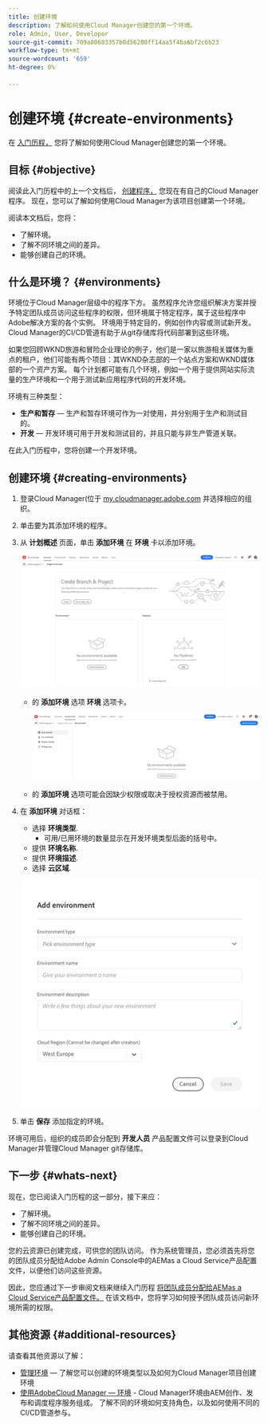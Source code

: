 ```yaml
---
title: 创建环境
description: 了解如何使用Cloud Manager创建您的第一个环境。
role: Admin, User, Developer
source-git-commit: 709a80683357b0d56280ff14aa5f4ba6bf2c6b23
workflow-type: tm+mt
source-wordcount: '659'
ht-degree: 0%

---
```



# 创建环境 {#create-environments}

在 [入门历程，](overview.md) 您将了解如何使用Cloud Manager创建您的第一个环境。

## 目标 {#objective}

阅读此入门历程中的上一个文档后， [创建程序，](create-program.md) 您现在有自己的Cloud Manager程序。 现在，您可以了解如何使用Cloud Manager为该项目创建第一个环境。

阅读本文档后，您将：

* 了解环境。
* 了解不同环境之间的差异。
* 能够创建自己的环境。

## 什么是环境？ {#environments}

环境位于Cloud Manager层级中的程序下方。 虽然程序允许您组织解决方案并授予特定团队成员访问这些程序的权限，但环境属于特定程序，属于这些程序中Adobe解决方案的各个实例。 环境用于特定目的，例如创作内容或测试新开发。 Cloud Manager的CI/CD管道有助于从git存储库将代码部署到这些环境。

如果您回顾WKND旅游和冒险企业理论的例子，他们是一家以旅游相关媒体为重点的租户，他们可能有两个项目：其WKND杂志部的一个站点方案和WKND媒体部的一个资产方案。 每个计划都可能有几个环境，例如一个用于提供网站实际流量的生产环境和一个用于测试新应用程序代码的开发环境。

环境有三种类型：

* **生产和暂存**  — 生产和暂存环境可作为一对使用，并分别用于生产和测试目的。
* **开发**  — 开发环境可用于开发和测试目的，并且只能与非生产管道关联。

在此入门历程中，您将创建一个开发环境。

## 创建环境 {#creating-environments}

1. 登录Cloud Manager(位于 [my.cloudmanager.adobe.com](https://my.cloudmanager.adobe.com/) 并选择相应的组织。

1. 单击要为其添加环境的程序。

1. 从 **计划概述** 页面，单击 **添加环境** 在 **环境** 卡以添加环境。

   ![环境卡](/help/implementing/cloud-manager/assets/no-environments.png)

   * 的 **添加环境** 选项 **环境** 选项卡。

      ![“环境”选项卡](/help/implementing/cloud-manager/assets/environments-tab.png)

   * 的 **添加环境** 选项可能会因缺少权限或取决于授权资源而被禁用。

1. 在 **添加环境** 对话框：

   * 选择 **环境类型**.
      * 可用/已用环境的数量显示在开发环境类型后面的括号中。
   * 提供 **环境名称**.
   * 提供 **环境描述**.
   * 选择 **云区域**.

   ![“添加环境”对话框](/help/implementing/cloud-manager/assets/add-environment2.png)

1. 单击 **保存** 添加指定的环境。

环境可用后，组织的成员即会分配到 **开发人员** 产品配置文件可以登录到Cloud Manager并管理Cloud Manager git存储库。

## 下一步 {#whats-next}

现在，您已阅读入门历程的这一部分，接下来应：

* 了解环境。
* 了解不同环境之间的差异。
* 能够创建自己的环境。

您的云资源已创建完成，可供您的团队访问。 作为系统管理员，您必须首先将您的团队成员分配给Adobe Admin Console中的AEMas a Cloud Service产品配置文件，以便他们访问这些资源。

因此，您应通过下一步审阅文档来继续入门历程 [将团队成员分配给AEMas a Cloud Service产品配置文件。](assign-profiles-aem.md)  在该文档中，您将学习如何授予团队成员访问新环境所需的权限。

## 其他资源 {#additional-resources}

请查看其他资源以了解：

* [管理环境](/help/implementing/cloud-manager/manage-environments.md)  — 了解您可以创建的环境类型以及如何为Cloud Manager项目创建环境
* [使用AdobeCloud Manager — 环境](https://experienceleague.adobe.com/docs/experience-manager-learn/cloud-service/cloud-manager/environments.html) - Cloud Manager环境由AEM创作、发布和调度程序服务组成。 了解不同的环境如何支持角色，以及如何使用不同的CI/CD管道参与。
